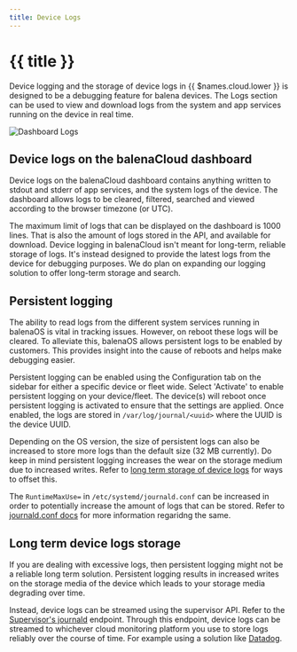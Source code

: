 ```yaml
---
title: Device Logs
---
```


# {{ title }}

Device logging and the storage of device logs in {{ $names.cloud.lower }} is designed to be a debugging feature for balena devices. The Logs section can be used to view and download logs from the system and app services running on the device in real time.

<img alt="Dashboard Logs" src="/img/common/main_dashboard/device_logs.png">

## Device logs on the balenaCloud dashboard

Device logs on the balenaCloud dashboard contains anything written to stdout and stderr of app services, and the system logs of the device. The dashboard allows logs to be cleared, filtered, searched and viewed according to the browser timezone (or UTC). 

The maximum limit of logs that can be displayed on the dashboard is 1000 lines. That is also the amount of logs stored in the API, and available for download. Device logging in balenaCloud isn't meant for long-term, reliable storage of logs. It's instead designed to provide the latest logs from the device for debugging purposes. We do plan on expanding our logging solution to offer long-term storage and search.

## Persistent logging

The ability to read logs from the different system services running in balenaOS is vital in tracking issues. However, on reboot these logs will be cleared. To alleviate this, balenaOS allows persistent logs to be enabled by customers. This provides insight into the cause of reboots and helps make debugging easier. 

Persistent logging can be enabled using the Configuration tab on the sidebar for either a specific device or fleet wide. Select 'Activate' to enable persistent logging on your device/fleet. The device(s) will reboot once persistent logging is activated to ensure that the settings are applied. Once enabled, the logs are stored in `/var/log/journal/<uuid>` where the UUID is the device UUID.

Depending on the OS version, the size of persistent logs can also be increased to store more logs than the default size (32 MB currently). Do keep in mind persistent logging increases the wear on the storage medium due to increased writes. Refer to [long term storage of device logs](#long-term-device-logs-storage) for ways to offset this.

The `RuntimeMaxUse=` in `/etc/systemd/journald.conf` can be increased in order to potentially increase the amount of logs that can be stored. Refer to [journald.conf docs](https://www.freedesktop.org/software/systemd/man/journald.conf.html) for more information regaridng the same.

## Long term device logs storage

If you are dealing with excessive logs, then persistent logging might not be a reliable long term solution. Persistent logging results in increased writes on the storage media of the device which leads to your storage media degrading over time.

Instead, device logs can be streamed using the supervisor API. Refer to the [Supervisor's journald](https://www.balena.io/docs/reference/supervisor/supervisor-api/#journald-logs) endpoint. Through this endpoint, device logs can be streamed to whichever cloud monitoring platform you use to store logs reliably over the course of time. For example using a solution like [Datadog](https://www.balena.io/blog/iot-fleet-monitoring-with-datadog-and-balenacloud-how-small-agent-containers-make-a-big-impact/).
